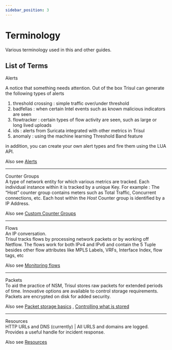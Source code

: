 ```yaml
---
sidebar_position: 3
---
```


# Terminology

Various terminology used in this and other guides.

## List of Terms

Alerts  

A notice that something needs attention. Out of the box Trisul can
generate the following types of alerts

1. threshold crossing : simple traffic over/under threshold
2. badfellas : when certain Intel events such as known malicious
   indicators are seen
3. flowtracker : certain types of flow activity are seen, such as large
   or long lived uploads
4. ids : alerts from Suricata integrated with other metrics in Trisul
5. anomaly : using the machine learning Threshold Band feature

in addition, you can create your own alert types and fire them using the
LUA API.

Also see [Alerts](/docs/ug/alerts)

------------------------------------------------------------------------

Counter Groups  
A type of network entity for which various metrics are tracked. Each
individual instance within it is tracked by a unique Key. For example :
The “Host” counter group contains meters such as Total Traffic,
Concurrent connections, etc. Each host within the *Host* Counter group
is identified by a IP Address.

Also see [Custom Counter
Groups](/docs/ug/cg/custom)

------------------------------------------------------------------------

Flows  
An IP conversation.  
Trisul tracks flows by processing network packets or by working off
Netflow. The flows work for both IPv4 and IPv6 and contain the 5 Tuple
besides other flow attributes like MPLS Labels, VRFs, Interface Index,
flow tags, etc

Also see [Monitoring
flows](/docs/ug/flow)

------------------------------------------------------------------------

Packets  
To aid the practice of NSM, Trisul stores raw packets for extended
periods of time. Innovative options are available to control storage
requirements. Packets are encrypted on disk for added security.

Also see [Packet storage
basics](/docs/ug/caps/fullcontent) , [Controlling what is
stored](/docs/ug/caps/packetstorage)

------------------------------------------------------------------------

Resources  
HTTP URLs and DNS (currently) \| All URLS and domains are logged.
Provides a useful handle for incident response.

Also see
[Resources](/docs/ug/resources/url)
